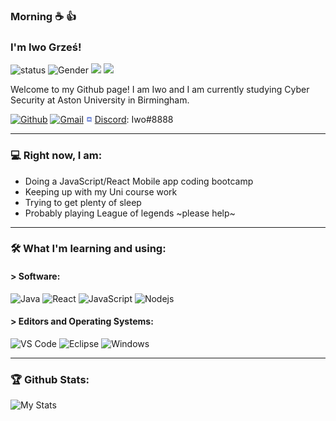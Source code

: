 
### Morning ☕ 👍
### I'm Iwo Grześ!
![status](https://img.shields.io/badge/Status-up-brightgreen)
![Gender](https://img.shields.io/badge/Gender-%F0%9F%A4%B5-lightgrey)
![](https://img.shields.io/badge/Relationship-Single-red)
![](https://img.shields.io/badge/Year-1st-blueviolet)

Welcome to my Github page! I am Iwo and I am currently studying Cyber Security at Aston University in Birmingham.

[![Github](https://img.shields.io/badge/-Github-000?style=flat&logo=Github&logoColor=white)](https://github.com/yelloweq)
[![Gmail](https://img.shields.io/badge/-Gmail-c14438?style=flat&logo=Gmail&logoColor=white)](mailto:iwo.grzes237@gmail.com)
<a><img height="10" src="https://raw.githubusercontent.com/github/explore/80688e429a7d4ef2fca1e82350fe8e3517d3494d/topics/discord/discord.png"> [Discord](https://discord.com/): Iwo#8888 </a>
<br />

---


### 💻 Right now, I am:

 - Doing a JavaScript/React Mobile app coding bootcamp
 - Keeping up with my Uni course work
 - Trying to get plenty of sleep
 - Probably playing League of legends                                                 ~please help~

---

### 🛠️ What I'm learning and using: 

#### > Software:
![Java](http://img.shields.io/badge/-Java-007396?style=flat-square&logo=java&logoColor=ffffff)
![React](https://img.shields.io/badge/-React-%23282C34?style=flat-square&logo=react)
![JavaScript](https://img.shields.io/badge/-JavaScript-%23F7DF1C?style=flat-square&logo=javascript&logoColor=000000&color=d1b01f)
![Nodejs](https://img.shields.io/badge/-Nodejs-black?style=flat-square&logo=Node.js&logoColor=00d632)

#### > Editors and Operating Systems:
![VS Code](http://img.shields.io/badge/-VS%20Code-007ACC?style=flat-square&logo=visual-studio-code&logoColor=ffffff)
![Eclipse](https://img.shields.io/badge/windows-green.svg?style=flat-square&logo=windows-10)
![Windows](https://img.shields.io/badge/windows-OS-white.svg?style=flat-square&logo=windows)

---

### 🏆 Github Stats:
![My Stats](https://github-readme-stats.vercel.app/api?username=yelloweq&count_private=trueshow_icons=true?theme=onedark?include_all_commits)